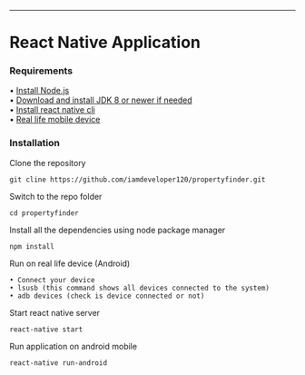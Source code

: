 ----------

# React Native Application

### Requirements

• [Install Node.js](https://nodejs.org/en/download/package-manager/)  
• [Download and install JDK 8 or newer if needed](http://www.oracle.com/technetwork/java/javase/downloads/jdk8-downloads-2133151.html)  
• [Install react native cli](https://www.npmjs.com/package/react-native-cli)  
• [Real life mobile device](https://reactnative.dev/docs/running-on-device)

### Installation

Clone the repository

    git cline https://github.com/iamdeveloper120/propertyfinder.git

Switch to the repo folder

    cd propertyfinder

Install all the dependencies using node package manager

    npm install

Run on real life device (Android)  

    • Connect your device  
    • lsusb (this command shows all devices connected to the system)  
    • adb devices (check is device connected or not)

Start react native server

    react-native start
    
Run application on android mobile

    react-native run-android
